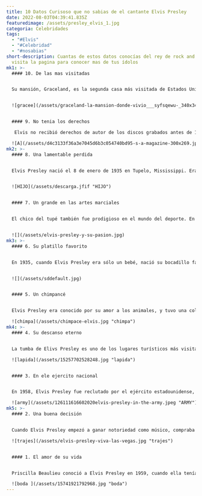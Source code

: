 ```yaml
---
title: 10 Datos Curisoso que no sabias de el cantante Elvis Presley
date: 2022-08-03T04:39:41.835Z
featuredimage: /assets/presley_elvis_1.jpg
categoria: Celebridades
tags:
  - "#Elvis"
  - "#Celebridad"
  - "#nosabias"
short-description: Cuantas de estos datos conocías del rey de rock and roll,
  visita la pagina para conocer mas de tus ídolos
mk1: >-
  #### 10. De las mas visitadas 


  Su mansión, Graceland, es la segunda casa más visitada de Estados Unidos. La primera es la Casa Blanca.


  ![gracee](/assets/graceland-la-mansion-donde-vivio___syfsqewu-_340x340.jpg "greCEE")


  #### 9. No tenia los derechos

   Elvis no recibió derechos de autor de los discos grabados antes de 1973, aunque continuaron vendiéndose millones de copias.

  ![A](/assets/d4c3133f36a3e7045d6b3c054740bd95-s-a-magazine-300x269.jpg "A")
mk2: >-
  #### 8. Una lamentable perdida 


  Elvis Presley nació el 8 de enero de 1935 en Tupelo, Mississippi. Era el único hijo de Vernon y Gladys Presley. Su hermano gemelo, Jesse Garon Presley, nació unos minutos antes que él, pero murió poco después de nacer.


  ![HIJO](/assets/descarga.jfif "HIJO")


  #### 7. Un grande en las artes marciales 


  El chico del tupé también fue prodigioso en el mundo del deporte. En 1960 obtuvo su cinturón negro de karate, gracias a su amigo y maestro Ed Parker. Llevó el certificado en su cartera hasta el día de su muerte. De adolescente, el chico del tupé había sido un hábil jugador de tenis e incluso había ganado algunos trofeos.


  ![](/assets/elvis-presley-y-su-pasion.jpg)
mk3: >-
  #### 6. Su platillo favorito


  En 1935, cuando Elvis Presley era sólo un bebé, nació su bocadillo favorito. Creado por el chef estadounidense George Sanders, el sándwich llevaba plátano, beicon y mantequilla de cacahuete dentro de dos rebanadas de pan de molde. Con el paso de los años, el sándwich de Sanders se hizo cada vez más popular, y acabó adquiriendo el nombre de "Elvis" en honor al Rey del Rock and Roll. 


  ![](/assets/sddefault.jpg)


  #### 5. Un chimpancé 


  Elvis Presley era conocido por su amor a los animales, y tuvo una colección de mascotas durante toda su vida. Su mascota más famosa fue probablemente su chimpancé, Scratter. Scratter era un simpático chimpancé al que a menudo se veía sentado en el hombro de Elvis o paseando en su coche. Al parecer, le gustaba beber alcohol y mirar por encima de las faldas de las invitadas a Graceland. 

  ![chimpa](/assets/chimpace-elvis.jpg "chimpa")
mk4: >-
  #### 4. Su descanso eterno 


  La tumba de Elivs Presley es uno de los lugares turísticos más visitados del mundo. Cada año, 600.000 personas peregrinan a Graceland para presentar sus respetos al Rey del Rock and Roll. Sin embargo, pocos visitantes se han dado cuenta de la falta de ortografía en la lápida de Presley. Su segundo nombre, Aaron, está escrito como "Aron" Según los informes, esto se debió a un error del tallador de la lápida. El error no se corrigió porque la familia de Presley no quería que se alterara la lápida. Como resultado, el error de ortografía se ha convertido en una parte permanente del legado de Presley.

  ![lapida](/assets/15257702528248.jpg "lapida")


  #### 3. En ele ejercito nacional 


  En 1958, Elvis Presley fue reclutado por el ejército estadounidense, lo que supuso un parón temporal en su carrera musical. Era una época de gran agitación en el mundo, con la Guerra Fría en pleno apogeo y el temor a una guerra nuclear. Para Elvis, era una oportunidad de hacer su parte por su país. Sirvió fielmente durante dos años, a pesar de que significaba dejar atrás a sus queridos fans. Al final de su servicio, Elvis regresó a los escenarios con un renovado sentido de propósito. En la década de 1960 cosechó un gran éxito, consolidando su estatus de "Rey del Rock" Aunque estuvo poco tiempo fuera, el servicio militar de Elvis desempeñó un papel importante en la configuración de su legado.

  ![army](/assets/126111616602020elvis-presley-in-the-army.jpeg "ARMY")
mk5: >-
  #### 2. Una buena decisión 


  Cuando Elvis Presley empezó a ganar notoriedad como músico, compraba sus trajes en una pequeña tienda de Memphis especializada en diseños rosas y blancos. Sin embargo, una vez que alcanzó la fama, decidió contratar al sastre de Frank Sinatra para conseguir un aspecto más pulido. El sastre creó los icónicos trajes con capa que ayudaron a distinguir a Elvis de otros artistas. Aunque los primeros trajes eran ciertamente llamativos, los posteriores ayudaron a consolidar su imagen de auténtica superestrella. Gracias a sus elecciones de estilo, Elvis Presley sigue siendo uno de los artistas más reconocidos de la historia.

  ![trajes](/assets/elvis-presley-viva-las-vegas.jpg "trajes")


  #### 1. El amor de su vida 


  Priscilla Beaulieu conoció a Elvis Presley en 1959, cuando ella tenía 14 años y él 24. Se casaron en 1967, cuando ella tenía 21 años y él 33. Si su relación hubiera comenzado hoy, habría sido ilegal en muchos lugares, ya que la edad de consentimiento en la mayoría de las jurisdicciones es de 16 o 17 años. El hecho de que Priscilla tuviera sólo 14 años cuando se conocieron y Elvis 24 habría levantado ampollas, incluso si no se hubieran casado. Hoy en día, somos mucho más conscientes del potencial de abuso en las relaciones entre adultos y menores, y de la dinámica de poder que puede existir en tales situaciones. Aunque no hay garantía de que Elvis hubiera abusado de Priscilla, o de que su relación hubiera sido insana, es importante considerar la posibilidad de que ella se sintiera presionada a casarse debido al desequilibrio de poder entre ellos. Nunca sabremos con certeza qué motivó a Elvis y Priscilla a casarse, pero es importante tener en cuenta los riesgos potenciales inherentes a las relaciones entre adultos y menores.

  ![boda ](/assets/15741921792968.jpg "boda")
---
```

